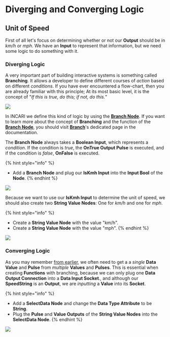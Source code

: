 # Diverging and Converging Logic

## Unit of Speed

First of all let's focus on determining whether or not our **Output** should be in _km/h_ or _mph_. We have an **Input** to represent that information, but we need some logic to do something with it.

### Diverging Logic

A very important part of building interactive systems is something called **Branching**. It allows a developer to define different courses of _action_ based on different _conditions_. If you have ever encountered a flow-chart, then you are already familiar with this principle; At its most basic level, it is the concept of "_If this is true, do this; if not, do this._"

![](../../.gitbook/assets/flowcontrolexample%20%281%29.jpg)

In INCARI we define this kind of logic by using the [**Branch Node**](../../logic-editor/toolbox/flow-control/branch/branch.md). If you want to learn more about the concept of **Branching** and the function of the[ **Branch Node**](../../logic-editor/toolbox/flow-control/branch/branch.md), you should visit [**Branch**](../../logic-editor/toolbox/flow-control/branch/branch.md)'s dedicated page in the documentation.

The **Branch Node** always takes a **Boolean Input**, which represents a _condition_. If the condition is _true_, the **OnTrue Output Pulse** is executed, and if the condition is _false_, **OnFalse** is executed.

{% hint style="info" %}
* Add a **Branch Node** and plug our **IsKmh Input** into the **Input Bool** of the **Node**.
{% endhint %}

![](../../.gitbook/assets/addingbranch.gif)

Because we want to use our **IsKmh Input** to determine the unit of speed, we should also create two **String Value Nodes**: One for _km/h_ and one for _mph_.

{% hint style="info" %}
* Create a **String Value Node** with the value "km/h".
* Create a **String Value Node** with the value "mph".
{% endhint %}

![](../../.gitbook/assets/branchstrings.gif)

### Converging Logic

As you may remember [from earlier](../part-one/setting-variable-values-and-section-end.md), we often need to get a a _single_ **Data Value** and **Pulse** from _multiple_ **Values** and **Pulses**. This is essential when creating **Functions** with branching, because we can only plug one **Data Output Connection** into a **Data Input Socket**., and although our **SpeedString** is an **Output**, we are _inputting_ a **Value** into its **Socket**.

{% hint style="info" %}
* Add a **SelectData Node** and change the **Data Type Attribute** to be **String**.
* Plug the **Pulse** and **Value Outputs** of the **String Value Nodes** into the **SelectData Node**.
{% endhint %}

![](../../.gitbook/assets/selectdata.gif)

